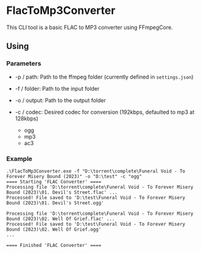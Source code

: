 # FlacToMp3Converter

This CLI tool is a basic FLAC to MP3 converter using FFmpegCore.

## Using
### Parameters
* -p / path: Path to the ffmpeg folder (currently defined in `settings.json`)
* -f / folder: Path to the input folder
* -o / output: Path to the output folder
* -c / codec: Desired codec for conversion (192kbps, defaulted to mp3 at 128kbps)
   
   * ogg
   * mp3
   * ac3

### Example
```
.\FlacToMp3Converter.exe -f "D:\torrent\complete\Funeral Void - To Forever Misery Bound (2023)" -o "D:\test" -c "ogg"
==== Starting 'FLAC Converter' ====
Processing file 'D:\torrent\complete\Funeral Void - To Forever Misery Bound (2023)\01. Devil's Street.flac' ...
Processed! File saved to 'D:\test\Funeral Void - To Forever Misery Bound (2023)\01. Devil's Street.ogg'

Processing file 'D:\torrent\complete\Funeral Void - To Forever Misery Bound (2023)\02. Well Of Grief.flac' ...
Processed! File saved to 'D:\test\Funeral Void - To Forever Misery Bound (2023)\02. Well Of Grief.ogg'
...

==== Finished 'FLAC Converter' ====
```